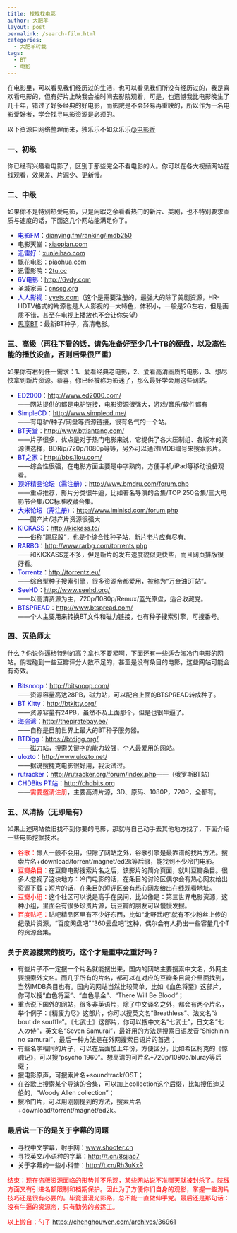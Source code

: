 ```yaml
---
title: 找找找电影
author: 大肥羊
layout: post
permalink: /search-film.html
categories:
  - 大肥羊转载
tags:
  - BT
  - 电影
---
```

在电影里，可以看见我们经历过的生活，也可以看见我们所没有经历过的，我是喜欢看电影的，但有好片上映我会抽时间去影院观看，可是，也遗憾我比电影晚生了几十年，错过了好多经典的好电影，而影院是不会轻易再重映的，所以作为一名电影爱好者，学会找寻电影资源是必须的。  


  
以下资源自网络整理而来，独乐乐不如众乐乐<a href="http://weibo.com/n/%E7%94%B5%E5%BD%B1%E8%B4%A9" target="_blank">@电影贩</a>

### 一、初级

你已经有兴趣看电影了，区别于那些完全不看电影的人。你可以在各大视频网站在线观看，效果差、片源少、更新慢。

### 二、中级

如果你不是特别热爱电影，只是闲暇之余看看热门的新片、美剧，也不特别要求画质与速度的话，下面这几个网站能满足你了。

  * <span style="color: #0000cd;">电影FM</span>：<a href="http://dianying.fm/ranking/imdb250" target="_blank">dianying.fm/ranking/imdb250</a>
  * 电影天堂：<a href="http://www.xiaopian.com/" target="_blank">xiaopian.com</a>
  * <span style="color: #0000cd;">迅雷好</span>：<a href="http://xunleihao.com/" target="_blank">xunleihao.com</a>
  * 飘花电影：<a href="http://www.piaohua.com/" target="_blank">piaohua.com</a>
  * 迅雷影院：<a href="http://www.2tu.cc/" target="_blank">2tu.cc</a>
  * <span style="color: #0000cd;">6V电影</span>：<a href="http://www.6vdy.com/" target="_blank">http://6vdy.com</a>
  * 圣城家园：<a href="http://www.cnscg.org/" target="_blank">cnscg.org</a>
  * <span style="color: #0000cd;">人人影视</span>：<a href="http://www.yyets.com/" target="_blank">yyets.com</a>（这个是需要注册的，最强大的除了美剧资源，HR-HDTV格式的片源也是人人影视的一大特色，体积小，一般是2G左右，但是画质不错，甚至在电视上播放也不会让你失望）
  * <a href="http://www.vvtor.com/" target="_blank">思享BT</a>：最新BT种子，高清电影。

### 三、高级（再往下看的话，请先准备好至少几十TB的硬盘，以及高性能的播放设备，否则后果很严重）

如果你有右列任一需求：1、爱看经典老电影，2、爱看高清画质的电影，3、想尽快拿到新片资源。恭喜，你已经被称为影迷了，那么最好学会用这些网站。

  * <span style="color: #0000cd;">ED2000</span>：<a href="http://www.ed2000.com/" target="_blank">http://www.ed2000.com/</a>  
    ——网站提供的都是电驴链接，电影资源很强大，游戏/音乐/软件都有
  * <span style="color: #0000cd;">SimpleCD</span>：<a href="http://www.simplecd.me/" target="_blank">http://www.simplecd.me/</a>  
    ——有电驴/种子/网盘等资源链接，很有名气的一个站。
  * <span style="color: #0000cd;">BT天堂</span>：<a href="http://www.bttiantang.com/" target="_blank">http://www.bttiantang.com/</a>  
    ——片子很多，优点是对于热门电影来说，它提供了各大压制组、各版本的资源供选择，BDRip/720p/1080p等等，另外可以通过IMDB编号来搜索影片。
  * <span style="color: #0000cd;">BT之家</span>：<a href="http://bbs.1lou.com/" target="_blank">http://bbs.1lou.com/</a>  
    ——综合性很强，在电影方面主要是中字熟肉，方便手机/iPad等移动设备观看。
  * <span style="color: #0000cd;">顶好精品论坛（需注册）</span>：<a href="http://www.bmdru.com/forum.php" target="_blank">http://www.bmdru.com/forum.php</a>  
    ——重点推荐，影片分类很牛逼，比如著名导演的合集/TOP 250合集/三大电影节合集/CC标准收藏合集。
  * <span style="color: #0000cd;">大米论坛（需注册）</span>：<a href="http://www.iminisd.com/forum.php" target="_blank">http://www.iminisd.com/forum.php</a>  
    ——国产片/港产片资源很强大
  * <span style="color: #0000cd;">KICKASS</span>：<a href="http://kickass.to/" target="_blank">http://kickass.to/</a>  
    ——俗称“踢屁股”，也是个综合性种子站，新片老片应有尽有。
  * <span style="color: #0000cd;">RARBG</span>：<a href="http://www.rarbg.com/torrents.php" target="_blank">http://www.rarbg.com/torrents.php</a>  
    ——和KICKASS差不多，但是新片的发布速度貌似更快些，而且网页排版很好看。
  * <span style="color: #0000cd;">Torrentz</span>：<a href="http://torrentz.eu/" target="_blank">http://torrentz.eu/</a>  
    ——综合型种子搜索引擎，很多资源帝都爱用，被称为“万金油BT站”。
  * <span style="color: #0000cd;">SeeHD</span>：<a href="http://www.seehd.org/" target="_blank">http://www.seehd.org/</a>  
    ——以高清资源为主，720p/1080p/Remux/蓝光原盘，适合收藏党。
  * <span style="color: #0000cd;">BTSPREAD</span>：<a href="http://www.btspread.com/" target="_blank">http://www.btspread.com/</a>  
    ——个人主要用来转换BT文件和磁力链接，也有种子搜索引擎，可搜番号。

### 四、灭绝师太

什么？你说你逼格特别的高？拿也不要紧啊，下面还有一些适合淘冷门电影的网站。倘若碰到一些豆瓣评分人数不足的，甚至是没有条目的电影，这些网站可能会有奇效。

  * <span style="color: #0000cd;">Bitsnoop</span>：<a href="http://bitsnoop.com/" target="_blank">http://bitsnoop.com/</a>  
    ——资源容量高达28PB，磁力站，可以配合上面的BTSPREAD转成种子。
  * <span style="color: #0000cd;">BT Kitty</span>：<a href="http://btkitty.org/" target="_blank">http://btkitty.org/</a>  
    ——资源容量有24PB，虽然不及上面那个，但是也很牛逼了。
  * <span style="color: #0000cd;">海盗湾</span>：<a href="http://thepiratebay.ee/" target="_blank">http://thepiratebay.ee/</a>  
    ——自称是目前世界上最大的BT种子服务器。
  * <span style="color: #0000cd;">BTDigg</span>：<a href="https://btdigg.org/" target="_blank">https://btdigg.org/</a>  
    ——磁力站，搜索关键字的能力较强，个人最爱用的网站。
  * <span style="color: #0000cd;">ulozto</span>：<a href="http://www.ulozto.net/" target="_blank">http://www.ulozto.net/</a>  
    ——据说搜捷克电影很好用，我没试过。
  * <span style="color: #0000cd;">rutracker</span>：<a href="http://rutracker.org/forum/index.php" target="_blank">http://rutracker.org/forum/index.php</a>——（俄罗斯BT站）
  * <span style="color: #0000cd;">CHDBits PT站</span>：<a href="http://chdbits.org" target="_blank">http://chdbits.org</a>  
    ——<span style="color: #ff0000;">需要邀请注册</span>，主要高清片源，3D、原码、1080P，720P，全都有。

### 五、风清扬（无即是有）

如果上述网站依旧找不到你要的电影，那就得自己动手去其他地方找了，下面介绍一些电影挖掘技术。

  * <span style="color: #ff0000;">谷歌：</span>懒人一般不会用，但除了网站之外，谷歌引擎是最靠谱的找片方法。搜索片名+download/torrent/magnet/ed2k等后缀，能找到不少冷门电影。
  * <span style="color: #ff0000;">豆瓣条目：</span>在豆瓣电影搜索片名之后，该影片的简介页面，就叫豆瓣条目。很多人忽视了这块地方：冷门电影的话，在条目的讨论区偶尔会有热心网友给出资源下载；短片的话，在条目的短评区会有热心网友给出在线观看地址。
  * <span style="color: #ff0000;">豆瓣小组：</span>这个社区可以说是高手在民间，比如像是：第三世界电影资源，这种小组，里面会有很多珍贵片源，玩豆瓣的朋友可以慢慢发掘。
  * <span style="color: #ff0000;">百度贴吧：</span>贴吧精品区里有不少好东西，比如“北野武吧”就有不少粉丝上传的纪录片资源，“百度网盘吧”“360云盘吧”这种，偶尔会有人扔出一些容量几个T的资源合集。

### 关于资源搜索的技巧，这个才是重中之重好吗？

  * 有些片子不一定搜一个片名就能搜出来，国内的网站主要搜索中文名，外网主要搜索外文名。而几乎所有的片名，都可以在对应的豆瓣条目简介里面找到，当然IMDB条目也有。国内的网站当然比较简单，比如《血色将至》这部片，你可以搜“血色将至”、“血色黑金”、“There Will Be Blood”；
  * 重点说下国外的网站，很多非英语片，除了中文译名之外，都会有两个片名，举个例子：《精疲力尽》这部片，你可以搜英文名“Breathless”、法文名“à bout de souffle”。《七武士》这部片，你可以搜中文名“七武士”，日文名“七人の侍”，英文名“Seven Samurai”，最好用的方法是搜索日语发音“Shichinin no samurai”，最后一种方法是在外网搜索日语片的首选；
  * 有些名字相同的片子，可以在后面加上年份，方便区分，比如希区柯克的《惊魂记》，可以搜“psycho 1960”。想高清的可片名+720p/1080p/bluray等后缀；
  * 搜电影原声，可搜索片名+soundtrack/OST；
  * 在谷歌上搜索某个导演的合集，可以加上collection这个后缀，比如搜伍迪艾伦的，“Woody Allen collection”；
  * 搜冷门片，可以用刚刚提到的方法，搜索片名+download/torrent/magnet/ed2k。

### 最后说一下的是关于字幕的问题

  * 寻找中文字幕，射手网：<a href="http://www.shooter.cn" target="_blank">www.shooter.cn</a>
  * 寻找英文/小语种的字幕：<a href="http://t.cn/8sjjac7" target="_blank">http://t.cn/8sjjac7</a>
  * 关于字幕的一些小科普：<a href="http://t.cn/Rh3uKxR" target="_blank">http://t.cn/Rh3uKxR</a>

<span style="color: #ff0000;">结束：现在盗版资源面临的形势并不乐观，某些网站说不准哪天就被封杀了。院线方面又有引进名额限制和档期保护。因此为了方便你们自身的观影，掌握一些淘片技巧还是很有必要的。毕竟漫漫光影路，总不能一直做伸手党。最后还是那句话：没有牛逼的资源帝，只有勤劳的搬运工。</span>

<span style="color: #ff0000;">以上搬自：勺子 <a href="https://chenghouwen.com/archives/36961" target="_blank">https://chenghouwen.com/archives/36961</a></span>